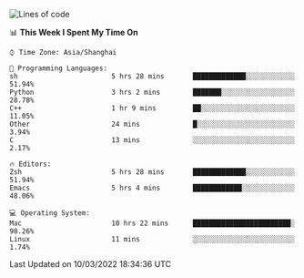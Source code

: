 <!--START_SECTION:waka-->
![Lines of code](https://img.shields.io/badge/From%20Hello%20World%20I%27ve%20Written-22%20Thousand%20lines%20of%20code-blue)

📊 **This Week I Spent My Time On** 

```text
⌚︎ Time Zone: Asia/Shanghai

💬 Programming Languages: 
sh                       5 hrs 28 mins       █████████████░░░░░░░░░░░░   51.94% 
Python                   3 hrs 2 mins        ███████░░░░░░░░░░░░░░░░░░   28.78% 
C++                      1 hr 9 mins         ██░░░░░░░░░░░░░░░░░░░░░░░   11.05% 
Other                    24 mins             █░░░░░░░░░░░░░░░░░░░░░░░░   3.94% 
C                        13 mins             ░░░░░░░░░░░░░░░░░░░░░░░░░   2.17%

🔥 Editors: 
Zsh                      5 hrs 28 mins       █████████████░░░░░░░░░░░░   51.94% 
Emacs                    5 hrs 4 mins        ████████████░░░░░░░░░░░░░   48.06%

💻 Operating System: 
Mac                      10 hrs 22 mins      ████████████████████████░   98.26% 
Linux                    11 mins             ░░░░░░░░░░░░░░░░░░░░░░░░░   1.74%

```


 Last Updated on 10/03/2022 18:34:36 UTC
<!--END_SECTION:waka-->
